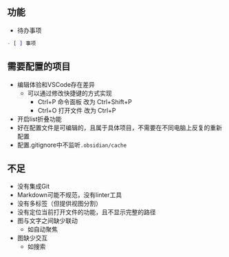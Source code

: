 
## 功能

- 待办事项
```md
- [ ] 事项
```



## 需要配置的项目

- 编辑体验和VSCode存在差异
    - 可以通过修改快捷键的方式实现
        - Ctrl+P 命令面板 改为  Ctrl+Shift+P
        - Ctrl+O 打开文件 改为 Ctrl+P
-  开启list折叠功能
-  好在配置文件是可编辑的，且属于具体项目，不需要在不同电脑上反复的重新配置
-  配置.gitignore中不监听`.obsidian/cache`

## 不足
- 没有集成Git
- Markdown可能不规范，没有linter工具
- 没有多标签（但提供视图分割）
- 没有定位当前打开文件的功能，且不显示完整的路径
- 图与文字之间缺少联动
    - 如自动聚焦
- 图缺少交互
    - 如搜索